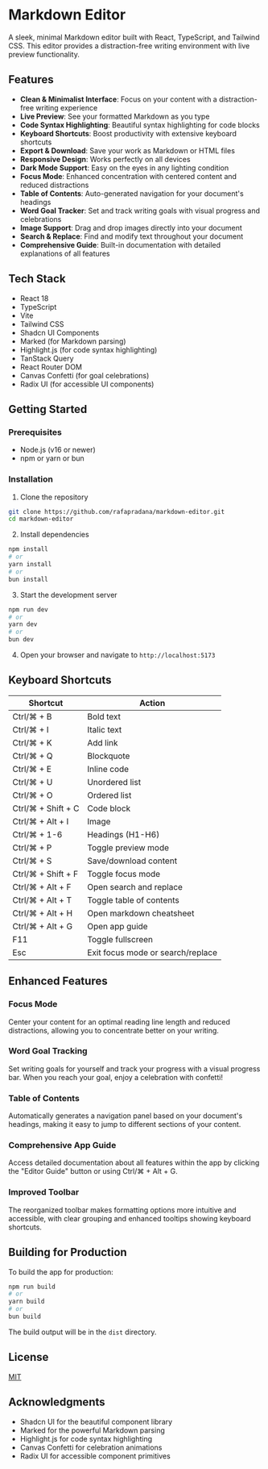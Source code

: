 # Markdown Editor

A sleek, minimal Markdown editor built with React, TypeScript, and Tailwind CSS. This editor provides a distraction-free writing environment with live preview functionality.

## Features

- **Clean & Minimalist Interface**: Focus on your content with a distraction-free writing experience
- **Live Preview**: See your formatted Markdown as you type
- **Code Syntax Highlighting**: Beautiful syntax highlighting for code blocks
- **Keyboard Shortcuts**: Boost productivity with extensive keyboard shortcuts
- **Export & Download**: Save your work as Markdown or HTML files
- **Responsive Design**: Works perfectly on all devices
- **Dark Mode Support**: Easy on the eyes in any lighting condition
- **Focus Mode**: Enhanced concentration with centered content and reduced distractions
- **Table of Contents**: Auto-generated navigation for your document's headings
- **Word Goal Tracker**: Set and track writing goals with visual progress and celebrations
- **Image Support**: Drag and drop images directly into your document
- **Search & Replace**: Find and modify text throughout your document
- **Comprehensive Guide**: Built-in documentation with detailed explanations of all features

## Tech Stack

- React 18
- TypeScript
- Vite
- Tailwind CSS
- Shadcn UI Components
- Marked (for Markdown parsing)
- Highlight.js (for code syntax highlighting)
- TanStack Query
- React Router DOM
- Canvas Confetti (for goal celebrations)
- Radix UI (for accessible UI components)

## Getting Started

### Prerequisites

- Node.js (v16 or newer)
- npm or yarn or bun

### Installation

1. Clone the repository
```bash
git clone https://github.com/rafapradana/markdown-editor.git
cd markdown-editor
```

2. Install dependencies
```bash
npm install
# or
yarn install
# or
bun install
```

3. Start the development server
```bash
npm run dev
# or
yarn dev
# or
bun dev
```

4. Open your browser and navigate to `http://localhost:5173`

## Keyboard Shortcuts

| Shortcut | Action |
|----------|--------|
| Ctrl/⌘ + B | Bold text |
| Ctrl/⌘ + I | Italic text |
| Ctrl/⌘ + K | Add link |
| Ctrl/⌘ + Q | Blockquote |
| Ctrl/⌘ + E | Inline code |
| Ctrl/⌘ + U | Unordered list |
| Ctrl/⌘ + O | Ordered list |
| Ctrl/⌘ + Shift + C | Code block |
| Ctrl/⌘ + Alt + I | Image |
| Ctrl/⌘ + 1-6 | Headings (H1-H6) |
| Ctrl/⌘ + P | Toggle preview mode |
| Ctrl/⌘ + S | Save/download content |
| Ctrl/⌘ + Shift + F | Toggle focus mode |
| Ctrl/⌘ + Alt + F | Open search and replace |
| Ctrl/⌘ + Alt + T | Toggle table of contents |
| Ctrl/⌘ + Alt + H | Open markdown cheatsheet |
| Ctrl/⌘ + Alt + G | Open app guide |
| F11 | Toggle fullscreen |
| Esc | Exit focus mode or search/replace |

## Enhanced Features

### Focus Mode
Center your content for an optimal reading line length and reduced distractions, allowing you to concentrate better on your writing.

### Word Goal Tracking
Set writing goals for yourself and track your progress with a visual progress bar. When you reach your goal, enjoy a celebration with confetti!

### Table of Contents
Automatically generates a navigation panel based on your document's headings, making it easy to jump to different sections of your content.

### Comprehensive App Guide
Access detailed documentation about all features within the app by clicking the "Editor Guide" button or using Ctrl/⌘ + Alt + G.

### Improved Toolbar
The reorganized toolbar makes formatting options more intuitive and accessible, with clear grouping and enhanced tooltips showing keyboard shortcuts.

## Building for Production

To build the app for production:

```bash
npm run build
# or
yarn build
# or
bun build
```

The build output will be in the `dist` directory.

## License

[MIT](https://choosealicense.com/licenses/mit/)

## Acknowledgments

- Shadcn UI for the beautiful component library
- Marked for the powerful Markdown parsing
- Highlight.js for code syntax highlighting
- Canvas Confetti for celebration animations
- Radix UI for accessible component primitives
